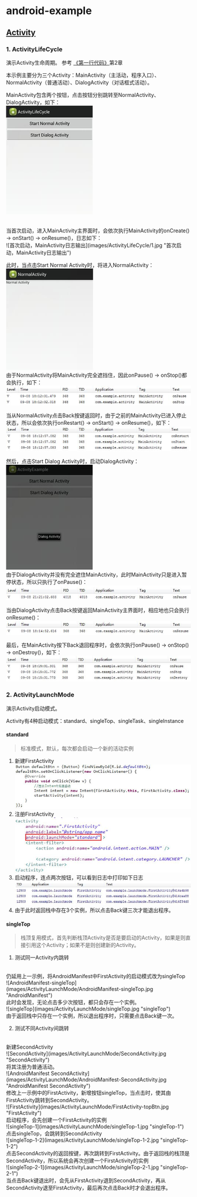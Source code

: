 # android-example

## [Activity](http://luoml.coding.me/2016/08/31/android-activity/ "Activity")
### 1. ActivityLifeCycle
演示Activity生命周期。
参考
[《第一行代码》](http://blog.csdn.net/guolin_blog/article/details/26365913 "郭神's blog")第2章
<br>

本示例主要分为三个Activity：MainActivity（主活动，程序入口）、NormalActivity（普通活动）、DialogActivity（对话框式活动）。<br>

MainActivity包含两个按钮，点击按钮分别跳转至NormalActivity、DialogActivity，如下：<br>
![MainActivity](images/ActivityLifeCycle/main.jpg "MainActivity")

<br>
当首次启动，进入MainActivity主界面时，会依次执行MainActivity的onCreate() -> onStart() -> onResume()，日志如下：<br>
![首次启动，MainActivity日志输出](images/ActivityLifeCycle/1.jpg "首次启动，MainActivity日志输出")
<br>

此时，当点击Start Normal Activity时，将进入NormalActivity：<br>
![NormalActivity](images/ActivityLifeCycle/normal.jpg "NormalActivity")
<br>
由于NormalActivity将MainActivity完全遮挡住，因此onPause() -> onStop()都会执行，如下：<br>
![点击Start Normal Activity日志输出](images/ActivityLifeCycle/start_normal.jpg "点击Start Normal Activity日志输出")
<br>

当从NormalActivity点击Back按键返回时，由于之前的MainActivity已进入停止状态，所以会依次执行onRestart() -> onStart() -> onResume()，如下：<br>
![点击Back返回MainActivity日志输出](images/ActivityLifeCycle/normal_return.jpg "点击Back返回MainActivity日志输出")
<br>

然后，点击Start Dialog Activity时，启动DialogActivity：<br>
![DialogActivity](images/ActivityLifeCycle/dialog.jpg "DialogActivity")
<br>
由于DialogActivity并没有完全遮住MainActivity，此时MainActivity只是进入暂停状态，所以只执行了onPause()：<br>
![点击Start Dialog Activity日志输出](images/ActivityLifeCycle/start_dialog.jpg "点击Start Dialog Activity日志输出")
<br>

当由DialogActivity点击Back按键返回MainActivity主界面时，相应地也只会执行onResume()：<br>
![点击Back返回MainActivity日志输出](images/ActivityLifeCycle/dialog_return.jpg "点击Back返回MainActivity日志输出")
<br>

最后，在MainActivity按下Back退回程序时，会依次执行onPause() -> onStop() -> onDestroy()，如下：<br>
![点击Back退出程序时日志输出](images/ActivityLifeCycle/back.jpg "点击Back退出程序时日志输出")
<br>

### 2. ActivityLaunchMode
演示Activity启动模式。
<br>

Activity有4种启动模式：standard、singleTop、singleTask、singleInstance

#### standard
> 标准模式，默认，每次都会启动一个新的活动实例

1. 新建FirstActivity ![FirstActivity](images/ActivityLaunchMode/FirstActivity.jpg "FirstActivity")
2. 注册FirstActivity ![AndroidManifest](images/ActivityLaunchMode/AndroidManifest-standard.jpg "AndroidManifest")
3. 启动程序，连点两次按钮，可以看到日志中打印如下日志![standard](images/ActivityLaunchMode/standard.jpg "standard")
4. 由于此时返回栈中存在3个实例，所以点击Back键三次才能退出程序。

#### singleTop
> 栈顶复用模式，首先判断栈顶Activity是否是要启动的Activity，如果是则直接引用这个Activity；如果不是则创建新的Activity。

1. 测试同一Activity内跳转
<br>
仍延用上一示例，将AndroidManifest中FirstActivity的启动模式改为singleTop <br>
![AndroidManifest-singleTop](images/ActivityLaunchMode/AndroidManifest-singleTop.jpg "AndroidManifest") <br>
此时会发现，无论点击多少次按钮，都只会存在一个实例。<br>
![singleTop](images/ActivityLaunchMode/singleTop.jpg "singleTop") <br>
由于返回栈中只存在一个实例，所以退出程序时，只需要点击Back键一次。 <br>

2. 测试不同Activity间跳转
<br>
新建SecondActivity<br>
![SecondActivity](images/ActivityLaunchMode/SecondActivity.jpg "SecondActivity") <br>
将其注册为普通活动。<br>
![AndroidManifest SecondActivity](images/ActivityLaunchMode/AndroidManifest-SecondActivity.jpg "AndroidManifest SecondActivity")<br>
修改上一示例中的FirstActivity，新增按钮singleTop，当点击时，使其由FirstActivity跳转到SecondActivity。<br>
![FirstActivity](images/ActivityLaunchMode/FirstActivity-topBtn.jpg "FirstActivity")<br>
启动程序，会先创建一个FirstActivity的实例<br>
![singleTop-1](images/ActivityLaunchMode/singleTop-1.jpg "singleTop-1") <br>
点击singleTop，会跳转到SecondActivity <br>
![singleTop-1-2](images/ActivityLaunchMode/singleTop-1-2.jpg "singleTop-1-2") <br>
点击SecondActivity的返回按键，再次跳转到FirstActivity。由于返回栈的栈顶是SecondActivity，所以系统会再次创建一个FirstActivity的实例 <br>
![singleTop-2-1](images/ActivityLaunchMode/singleTop-2-1.jpg "singleTop-2-1") <br>
当点击Back键退出时，会先从FirstActivity退到SecondActivity，再从SecondActivity退至FirstActivity，最后再次点击Back时才会退出程序。

